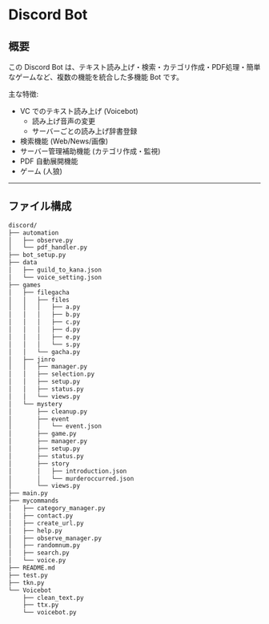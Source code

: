 # Discord Bot

## 概要
この Discord Bot は、テキスト読み上げ・検索・カテゴリ作成・PDF処理・簡単なゲームなど、複数の機能を統合した多機能 Bot です。

主な特徴:
- VC でのテキスト読み上げ (Voicebot)
    - 読み上げ音声の変更
    - サーバーごとの読み上げ辞書登録 
- 検索機能 (Web/News/画像)
- サーバー管理補助機能 (カテゴリ作成・監視)
- PDF 自動展開機能
- ゲーム (人狼)
---

## ファイル構成
```markdown
discord/
├── automation
│   ├── observe.py
│   └── pdf_handler.py
├── bot_setup.py
├── data
│   ├── guild_to_kana.json
│   └── voice_setting.json
├── games
│   ├── filegacha
│   │   ├── files
│   │   │   ├── a.py
│   │   │   ├── b.py
│   │   │   ├── c.py
│   │   │   ├── d.py
│   │   │   ├── e.py
│   │   │   └── s.py
│   │   └── gacha.py
│   ├── jinro
│   │   ├── manager.py
│   │   ├── selection.py
│   │   ├── setup.py
│   │   ├── status.py
│   │   └── views.py
│   └── mystery
│       ├── cleanup.py
│       ├── event
│       │   └── event.json
│       ├── game.py
│       ├── manager.py
│       ├── setup.py
│       ├── status.py
│       ├── story
│       │   ├── introduction.json
│       │   └── murderoccurred.json
│       └── views.py
├── main.py
├── mycommands
│   ├── category_manager.py
│   ├── contact.py
│   ├── create_url.py
│   ├── help.py
│   ├── observe_manager.py
│   ├── randomnum.py
│   ├── search.py
│   └── voice.py
├── README.md
├── test.py
├── tkn.py
└── Voicebot
    ├── clean_text.py
    ├── ttx.py
    └── voicebot.py
```

